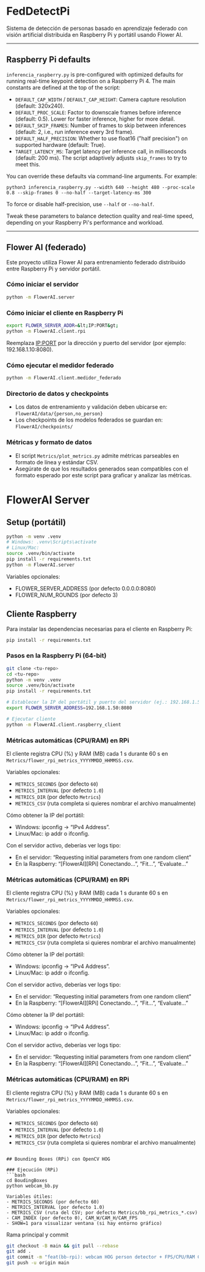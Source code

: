 # FedDetectPi
Sistema de detección de personas basado en aprendizaje federado con visión artificial distribuida en Raspberry Pi y portátil usando Flower AI.

---

## Raspberry Pi defaults

`inferencia_raspberry.py` is pre-configured with optimized defaults for running real-time keypoint detection on a Raspberry Pi 4. The main constants are defined at the top of the script:

- `DEFAULT_CAP_WIDTH` / `DEFAULT_CAP_HEIGHT`: Camera capture resolution (default: 320x240).
- `DEFAULT_PROC_SCALE`: Factor to downscale frames before inference (default: 0.5). Lower for faster inference, higher for more detail.
- `DEFAULT_SKIP_FRAMES`: Number of frames to skip between inferences (default: 2, i.e., run inference every 3rd frame).
- `DEFAULT_HALF_PRECISION`: Whether to use float16 ("half precision") on supported hardware (default: True).
- `TARGET_LATENCY_MS`: Target latency per inference call, in milliseconds (default: 200 ms). The script adaptively adjusts `skip_frames` to try to meet this.

You can override these defaults via command-line arguments. For example:
```
python3 inferencia_raspberry.py --width 640 --height 480 --proc-scale 0.8 --skip-frames 0 --no-half --target-latency-ms 300
```

To force or disable half-precision, use `--half` or `--no-half`.

Tweak these parameters to balance detection quality and real-time speed, depending on your Raspberry Pi's performance and workload.

---

## Flower AI (federado)

Este proyecto utiliza Flower AI para entrenamiento federado distribuido entre Raspberry Pi y servidor portátil.

### Cómo iniciar el servidor

```bash
python -m FlowerAI.server
```

### Cómo iniciar el cliente en Raspberry Pi

```bash
export FLOWER_SERVER_ADDR=&lt;IP:PORT&gt;
python -m FlowerAI.client.rpi
```
Reemplaza <IP:PORT> por la dirección y puerto del servidor (por ejemplo: 192.168.1.10:8080).

### Cómo ejecutar el medidor federado

```bash
python -m FlowerAI.client.medidor_federado
```

### Directorio de datos y checkpoints

- Los datos de entrenamiento y validación deben ubicarse en: `FlowerAI/data/{person,no_person}`
- Los checkpoints de los modelos federados se guardan en: `FlowerAI/checkpoints/`

### Métricas y formato de datos

- El script `Metrics/plot_metrics.py` admite métricas parseables en formato de línea y estándar CSV. 
- Asegúrate de que los resultados generados sean compatibles con el formato esperado por este script para graficar y analizar las métricas.

# FlowerAI Server

## Setup (portátil)
```bash
python -m venv .venv
# Windows: .venv\Scripts\activate
# Linux/Mac:
source .venv/bin/activate
pip install -r requirements.txt
python -m FlowerAI.server
```

Variables opcionales:
- FLOWER_SERVER_ADDRESS (por defecto 0.0.0.0:8080)
- FLOWER_NUM_ROUNDS (por defecto 3)

## Cliente Raspberry

Para instalar las dependencias necesarias para el cliente en Raspberry Pi:

```bash
pip install -r requirements.txt
```

### Pasos en la Raspberry Pi (64-bit)
```bash
git clone <tu-repo>
cd <tu-repo>
python -m venv .venv
source .venv/bin/activate
pip install -r requirements.txt

# Establecer la IP del portátil y puerto del servidor (ej.: 192.168.1.50:8080)
export FLOWER_SERVER_ADDRESS=192.168.1.50:8080

# Ejecutar cliente
python -m FlowerAI.client.raspberry_client
```

### Métricas automáticas (CPU/RAM) en RPi

El cliente registra CPU (%) y RAM (MB) cada 1 s durante 60 s en `Metrics/flower_rpi_metrics_YYYYMMDD_HHMMSS.csv`.

Variables opcionales:
- `METRICS_SECONDS` (por defecto `60`)
- `METRICS_INTERVAL` (por defecto `1.0`)
- `METRICS_DIR` (por defecto `Metrics`)
- `METRICS_CSV` (ruta completa si quieres nombrar el archivo manualmente)

Cómo obtener la IP del portátil:
- Windows: ipconfig → “IPv4 Address”.
- Linux/Mac: ip addr o ifconfig.

Con el servidor activo, deberías ver logs tipo:
- En el servidor: “Requesting initial parameters from one random client”
- En la Raspberry: “[FlowerAI][RPi] Conectando…”, “Fit…”, “Evaluate…”

### Métricas automáticas (CPU/RAM) en RPi

El cliente registra CPU (%) y RAM (MB) cada 1 s durante 60 s en `Metrics/flower_rpi_metrics_YYYYMMDD_HHMMSS.csv`.

Variables opcionales:
- `METRICS_SECONDS` (por defecto `60`)
- `METRICS_INTERVAL` (por defecto `1.0`)
- `METRICS_DIR` (por defecto `Metrics`)
- `METRICS_CSV` (ruta completa si quieres nombrar el archivo manualmente)

Cómo obtener la IP del portátil:
- Windows: ipconfig → “IPv4 Address”.
- Linux/Mac: ip addr o ifconfig.

Con el servidor activo, deberías ver logs tipo:
- En el servidor: “Requesting initial parameters from one random client”
- En la Raspberry: “[FlowerAI][RPi] Conectando…”, “Fit…”, “Evaluate…”

Cómo obtener la IP del portátil:
- Windows: ipconfig → “IPv4 Address”.
- Linux/Mac: ip addr o ifconfig.

Con el servidor activo, deberías ver logs tipo:
- En el servidor: “Requesting initial parameters from one random client”
- En la Raspberry: “[FlowerAI][RPi] Conectando…”, “Fit…”, “Evaluate…”

### Métricas automáticas (CPU/RAM) en RPi

El cliente registra CPU (%) y RAM (MB) cada 1 s durante 60 s en `Metrics/flower_rpi_metrics_YYYYMMDD_HHMMSS.csv`.

Variables opcionales:
- `METRICS_SECONDS` (por defecto `60`)
- `METRICS_INTERVAL` (por defecto `1.0`)
- `METRICS_DIR` (por defecto `Metrics`)
- `METRICS_CSV` (ruta completa si quieres nombrar el archivo manualmente)

```

## Bounding Boxes (RPi) con OpenCV HOG

### Ejecución (RPi)
```bash
cd BoudingBoxes
python webcam_bb.py

Variables útiles:
- METRICS_SECONDS (por defecto 60)
- METRICS_INTERVAL (por defecto 1.0)
- METRICS_CSV (ruta del CSV; por defecto Metrics/bb_rpi_metrics_*.csv)
- CAM_INDEX (por defecto 0), CAM_W/CAM_H/CAM_FPS
- SHOW=1 para visualizar ventana (si hay entorno gráfico)
```

Rama principal y commit
```bash
git checkout -B main && git pull --rebase
git add .
git commit -m "feat(bb-rpi): webcam HOG person detector + FPS/CPU/RAM CSV"
git push -u origin main
```